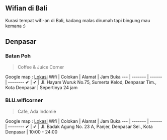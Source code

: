 ## Wifian di Bali
Kurasi tempat wifi-an di Bali, kadang malas dirumah tapi bingung mau kemana :)

## Denpasar
### Batan Poh
> Coffee & Juice Corner

Google map : [Lokasi](https://goo.gl/maps/254yGvDUXyH2)
Wifi | Colokan | Alamat | Jam Buka
--- | ------- | ------ | --------
✔ | ✔ | Jl. Hayam Wuruk No.75, Sumerta Kelod, Denpasar Tim., Kota Denpasar | Sepertinya 24 jam

### BLU.wificorner
> Cafe, Ada Indomie

Google map : [Lokasi](https://goo.gl/maps/JyJx9KXARqE2)
Wifi | Colokan | Alamat | Jam Buka
--- | ------- | ------ | --------
✔ | ✔ | Jl. Badak Agung No. 23 A, Panjer, Denpasar Sel., Kota Denpasar | 10:00 - 24:00
